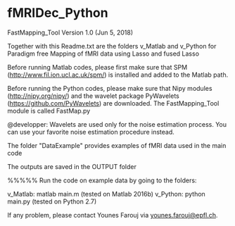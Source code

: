 # fMRIDec_Python

FastMapping_Tool Version 1.0 (Jun 5, 2018)


Together with this Readme.txt are the folders v_Matlab and v_Python
for Paradigm free Mapping of fMRI data using Lasso and fused Lasso


Before running Matlab codes, please first make sure that SPM (http://www.fil.ion.ucl.ac.uk/spm/) is installed and added to the Matlab path. 

Before running the Python codes, please make sure that Nipy modules (http://nipy.org/nipy/) and the wavelet package PyWavelets (https://github.com/PyWavelets) are downloaded. The FastMapping_Tool module is called FastMap.py

@developper: Wavelets are used only for the noise estimation process. You can use your favorite noise estimation procedure instead.


The folder "DataExample" provides examples of fMRI data used in the main code

The outputs are saved in the OUTPUT folder



%%%%% Run the code on example data by going to the folders:

v_Matlab: matlab main.m       (tested on Matlab 2016b)
v_Python: python main.py      (tested on Python 2.7)

If any problem, please contact Younes Farouj via younes.farouj@epfl.ch.

